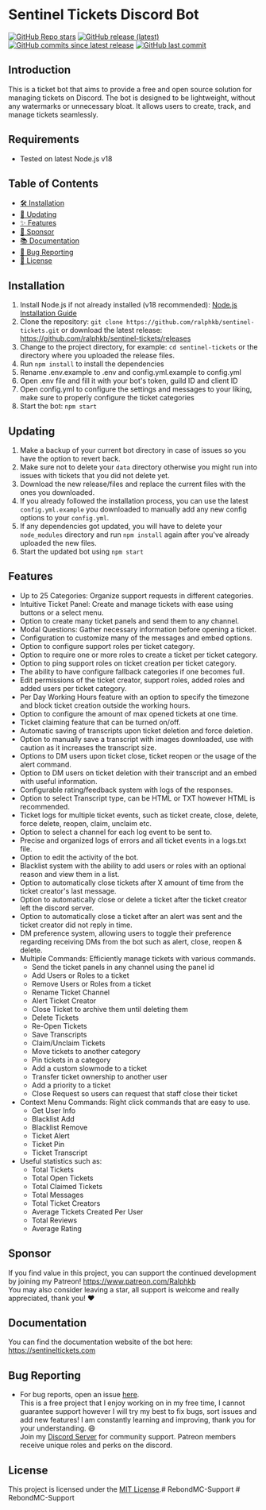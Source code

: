 # Sentinel Tickets Discord Bot

[![GitHub Repo stars](https://img.shields.io/github/stars/ralphkb/sentinel-tickets?style=flat)](https://github.com/ralphkb/sentinel-tickets/stargazers)
[![GitHub release (latest)](https://img.shields.io/github/v/release/ralphkb/sentinel-tickets)](https://github.com/ralphkb/sentinel-tickets/releases/latest)
[![GitHub commits since latest release](https://img.shields.io/github/commits-since/ralphkb/sentinel-tickets/latest)](https://github.com/ralphkb/sentinel-tickets/commits/main/)
[![GitHub last commit](https://img.shields.io/github/last-commit/ralphkb/sentinel-tickets)](https://github.com/ralphkb/sentinel-tickets/commits/main/)

## Introduction
This is a ticket bot that aims to provide a free and open source solution for managing tickets on Discord. The bot is designed to be lightweight, without any watermarks or unnecessary bloat. It allows users to create, track, and manage tickets seamlessly.

## Requirements
- Tested on latest Node.js v18

## Table of Contents
- [🛠️ Installation](#installation)
- [🔄 Updating](#updating)
- [✨ Features](#features)
- [💖 Sponsor](#sponsor)
- [📚 Documentation](#documentation)
- [🐛 Bug Reporting](#bug-reporting)
- [📃 License](#license)

## Installation
1. Install Node.js if not already installed (v18 recommended): [Node.js Installation Guide](https://nodejs.org/en/download/)
2. Clone the repository: `git clone https://github.com/ralphkb/sentinel-tickets.git` or download the latest release: https://github.com/ralphkb/sentinel-tickets/releases
3. Change to the project directory, for example: `cd sentinel-tickets` or the directory where you uploaded the release files.
4. Run `npm install` to install the dependencies
5. Rename .env.example to .env and config.yml.example to config.yml
6. Open .env file and fill it with your bot's token, guild ID and client ID
7. Open config.yml to configure the settings and messages to your liking, make sure to properly configure the ticket categories
8. Start the bot: `npm start`

## Updating
1. Make a backup of your current bot directory in case of issues so you have the option to revert back.
2. Make sure not to delete your `data` directory otherwise you might run into issues with tickets that you did not delete yet.
3. Download the new release/files and replace the current files with the ones you downloaded.
4. If you already followed the installation process, you can use the latest `config.yml.example` you downloaded to manually add any new config options to your `config.yml`.
5. If any dependencies got updated, you will have to delete your `node_modules` directory and run `npm install` again after you've already uploaded the new files.
6. Start the updated bot using `npm start`

## Features

- Up to 25 Categories: Organize support requests in different categories.
- Intuitive Ticket Panel: Create and manage tickets with ease using buttons or a select menu.
- Option to create many ticket panels and send them to any channel.
- Modal Questions: Gather necessary information before opening a ticket.
- Configuration to customize many of the messages and embed options.
- Option to configure support roles per ticket category.
- Option to require one or more roles to create a ticket per ticket category.
- Option to ping support roles on ticket creation per ticket category.
- The ability to have configure fallback categories if one becomes full.
- Edit permissions of the ticket creator, support roles, added roles and added users per ticket category.
- Per Day Working Hours feature with an option to specify the timezone and block ticket creation outside the working hours.
- Option to configure the amount of max opened tickets at one time.
- Ticket claiming feature that can be turned on/off.
- Automatic saving of transcripts upon ticket deletion and force deletion.
- Option to manually save a transcript with images downloaded, use with caution as it increases the transcript size.
- Options to DM users upon ticket close, ticket reopen or the usage of the alert command.
- Option to DM users on ticket deletion with their transcript and an embed with useful information.
- Configurable rating/feedback system with logs of the responses.
- Option to select Transcript type, can be HTML or TXT however HTML is recommended.
- Ticket logs for multiple ticket events, such as ticket create, close, delete, force delete, reopen, claim, unclaim etc.
- Option to select a channel for each log event to be sent to.
- Precise and organized logs of errors and all ticket events in a logs.txt file.
- Option to edit the activity of the bot.
- Blacklist system with the ability to add users or roles with an optional reason and view them in a list.
- Option to automatically close tickets after X amount of time from the ticket creator's last message.
- Option to automatically close or delete a ticket after the ticket creator left the discord server.
- Option to automatically close a ticket after an alert was sent and the ticket creator did not reply in time.
- DM preference system, allowing users to toggle their preference regarding receiving DMs from the bot such as alert, close, reopen & delete.
- Multiple Commands: Efficiently manage tickets with various commands.
    - Send the ticket panels in any channel using the panel id
    - Add Users or Roles to a ticket
    - Remove Users or Roles from a ticket
    - Rename Ticket Channel
    - Alert Ticket Creator
    - Close Ticket to archive them until deleting them
    - Delete Tickets
    - Re-Open Tickets
    - Save Transcripts
    - Claim/Unclaim Tickets
    - Move tickets to another category
    - Pin tickets in a category
    - Add a custom slowmode to a ticket
    - Transfer ticket ownership to another user
    - Add a priority to a ticket
    - Close Request so users can request that staff close their ticket
- Context Menu Commands: Right click commands that are easy to use.
    - Get User Info
    - Blacklist Add
    - Blacklist Remove
    - Ticket Alert
    - Ticket Pin
    - Ticket Transcript
- Useful statistics such as:
    - Total Tickets
    - Total Open Tickets
    - Total Claimed Tickets
    - Total Messages
    - Total Ticket Creators
    - Average Tickets Created Per User
    - Total Reviews
    - Average Rating

## Sponsor
If you find value in this project, you can support the continued development by joining my Patreon! https://www.patreon.com/Ralphkb  
You may also consider leaving a star, all support is welcome and really appreciated, thank you! ❤️ 

## Documentation
You can find the documentation website of the bot here: https://sentineltickets.com

## Bug Reporting
- For bug reports, open an issue [here](https://github.com/ralphkb/sentinel-tickets/issues).  
This is a free project that I enjoy working on in my free time, I cannot guarantee support however I will try my best to fix bugs, sort issues and add new features! I am constantly learning and improving, thank you for your understanding. 😄  
Join my [Discord Server](https://discord.gg/vhXCzj9S3J) for community support. Patreon members receive unique roles and perks on the discord.

## License
This project is licensed under the [MIT License](LICENSE).#   R e b o n d M C - S u p p o r t  
 #   R e b o n d M C - S u p p o r t  
 